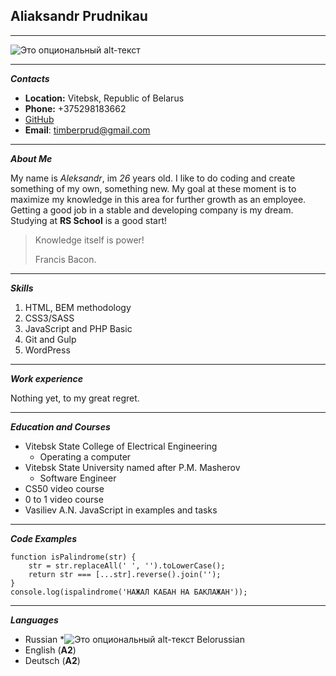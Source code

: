 ## Aliaksandr Prudnikau ##
***
![Это опциональный alt-текст](https://avatars.githubusercontent.com/u/82755709?v=4)
***
*__Contacts__*
* __Location:__ Vitebsk, Republic of Belarus
* __Phone:__ +375298183662
* [GitHub](https://github.com/timb-bers)
* __Email__: timberprud@gmail.com
***
*__About Me__*

My name is *Aleksandr*, im *26* years old. 
I like to do coding and create something of my own, something new.
My goal at these moment is to maximize my knowledge in this area for further growth as an employee.
Getting a good job in a stable and developing company is my dream.
Studying at __RS School__ is a good start!

> Knowledge itself is power!
> 
> Francis Bacon.
***
*__Skills__*
1. HTML, BEM methodology
2. CSS3/SASS
3. JavaScript and PHP Basic
4. Git and Gulp
5. WordPress
***
*__Work experience__*

Nothing yet, to my great regret.
***
*__Education and Courses__*
* Vitebsk State College of Electrical Engineering
   * Operating a computer  
* Vitebsk State University named after P.M. Masherov
   * Software Engineer
* CS50 video course
* 0 to 1 video course
* Vasiliev A.N. JavaScript in examples and tasks
***
*__Code Examples__*
```
function isPalindrome(str) {
    str = str.replaceAll(' ', '').toLowerCase();
    return str === [...str].reverse().join('');
}
console.log(ispalindrome('НАЖАЛ КАБАН НА БАКЛАЖАН'));
```
***
*__Languages__*
* Russian
*![Это опциональный alt-текст](https://v1.iconsearch.ru/uploads/icons/finalflags/32x32/belarus-flag.png) Belorussian
* English (**A2**)
* Deutsch (**A2**)
